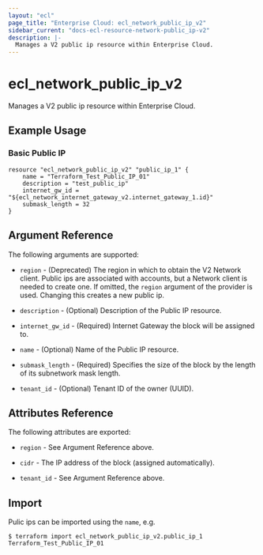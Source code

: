 ```yaml
---
layout: "ecl"
page_title: "Enterprise Cloud: ecl_network_public_ip_v2"
sidebar_current: "docs-ecl-resource-network-public_ip-v2"
description: |-
  Manages a V2 public ip resource within Enterprise Cloud.
---
```


# ecl\_network\_public\_ip\_v2

Manages a V2 public ip resource within Enterprise Cloud.

## Example Usage

### Basic Public IP

```hcl
resource "ecl_network_public_ip_v2" "public_ip_1" {
    name = "Terraform_Test_Public_IP_01"
    description = "test_public_ip"
    internet_gw_id = "${ecl_network_internet_gateway_v2.internet_gateway_1.id}"
    submask_length = 32
}
```

## Argument Reference

The following arguments are supported:

* `region` - (Deprecated) The region in which to obtain the V2 Network client.
    Public ips are associated with accounts, but a Network client is needed to
    create one. If omitted, the `region` argument of the provider is used.
    Changing this creates a new public ip.

* `description` - (Optional) Description of the Public IP resource.

* `internet_gw_id` - (Required) Internet Gateway the block will be assigned to.

* `name` - (Optional) Name of the Public IP resource.

* `submask_length` - (Required) Specifies the size of the block by the length of its subnetwork mask length.

* `tenant_id` - (Optional) Tenant ID of the owner (UUID).


## Attributes Reference

The following attributes are exported:

* `region` - See Argument Reference above.

* `cidr` - The IP address of the block (assigned automatically).

* `tenant_id` - See Argument Reference above.

## Import

Pulic ips can be imported using the `name`, e.g.

```
$ terraform import ecl_network_public_ip_v2.public_ip_1 Terraform_Test_Public_IP_01
```
